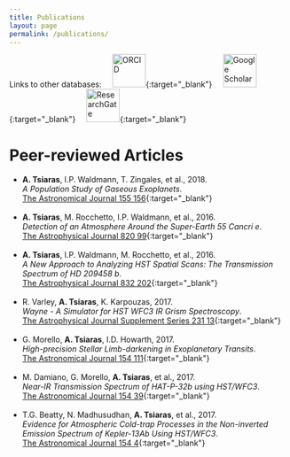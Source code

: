 ```yaml
---
title: Publications
layout: page
permalink: /publications/
---
```

Links to other databases:
&nbsp; &nbsp; [<img src="{{ site.urlimg }}/orcid-logo.png" height=" 60" width=" 60" title="ORCID">](https://orcid.org/0000-0003-3840-1793){:target="_blank"}
&nbsp; &nbsp; [<img src="{{ site.urlimg }}/google-logo.png" height=" 60" width=" 60" title="Google Scholar">](https://scholar.google.co.uk/citations?user=a8tvFmAAAAAJ&hl=en){:target="_blank"}
&nbsp; &nbsp; [<img src="{{ site.urlimg }}/researchgate-logo.png" height=" 60" width=" 60" title="ResearchGate">](https://www.researchgate.net/profile/Angelos_Tsiaras){:target="_blank"}
 
 
# Peer-reviewed Articles
* **A. Tsiaras**,  I.P. Waldmann,  T. Zingales,  et al., 2018. <br>_A Population Study of Gaseous Exoplanets_. <br>[The Astronomical Journal 155 156](https://doi.org/10.3847/1538-3881/aaaf75){:target="_blank"}<br><br>
* **A. Tsiaras**,  M. Rocchetto,  I.P. Waldmann,  et al., 2016. <br>_Detection of an Atmosphere Around the Super-Earth 55 Cancri e_. <br>[The Astrophysical Journal 820 99](http://doi.org/10.3847/0004-637X/820/2/99){:target="_blank"}<br><br>
* **A. Tsiaras**,  I.P. Waldmann,  M. Rocchetto,  et al., 2016. <br>_A New Approach to Analyzing HST Spatial Scans: The Transmission Spectrum of HD 209458 b_. <br>[The Astrophysical Journal 832 202](http://iopscience.iop.org/article/10.3847/0004-637X/832/2/202){:target="_blank"}<br><br>
* R. Varley,  **A. Tsiaras**,  K. Karpouzas, 2017. <br>_Wayne - A Simulator for HST WFC3 IR Grism Spectroscopy_. <br>[The Astrophysical Journal Supplement Series 231 13](http://iopscience.iop.org/article/10.3847/1538-4365/aa7750){:target="_blank"}<br><br>
* G. Morello,  **A. Tsiaras**,  I.D. Howarth, 2017. <br>_High-precision Stellar Limb-darkening in Exoplanetary Transits_. <br>[The Astronomical Journal 154 111](http://doi.org/10.3847/1538-3881/aa8405){:target="_blank"}<br><br>
* M. Damiano,  G. Morello,  **A. Tsiaras**,  et al., 2017. <br>_Near-IR Transmission Spectrum of HAT-P-32b using HST/WFC3_. <br>[The Astronomical Journal 154 39](http://doi.org/10.3847/1538-3881/aa738b){:target="_blank"}<br><br>
* T.G. Beatty,  N. Madhusudhan,  **A. Tsiaras**,  et al., 2017. <br>_Evidence for Atmospheric Cold-trap Processes in the Non-inverted Emission Spectrum of Kepler-13Ab Using HST/WFC3_. <br>[The Astronomical Journal 154 4](http://iopscience.iop.org/article/10.3847/1538-3881/aa899b){:target="_blank"}<br><br>
